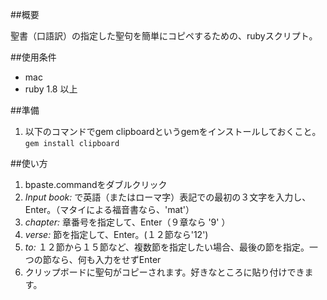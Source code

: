 ##概要

聖書（口語訳）の指定した聖句を簡単にコピペするための、rubyスクリプト。

##使用条件

* mac
* ruby 1.8 以上

##準備
1. 以下のコマンドでgem clipboardというgemをインストールしておくこと。
`gem install clipboard`


##使い方

1. bpaste.commandをダブルクリック
2. *Input book:* で英語（またはローマ字）表記での最初の３文字を入力し、Enter。（マタイによる福音書なら、'mat'）
3. *chapter:* 章番号を指定して、Enter（９章なら '9' ）
4. *verse:* 節を指定して、Enter。(１２節なら'12')
5. *to:* １２節から１５節など、複数節を指定したい場合、最後の節を指定。一つの節なら、何も入力をせずEnter
6. クリップボードに聖句がコピーされます。好きなところに貼り付けできます。

